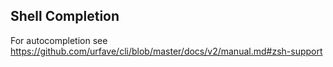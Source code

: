 ## Shell Completion

For autocompletion see https://github.com/urfave/cli/blob/master/docs/v2/manual.md#zsh-support
